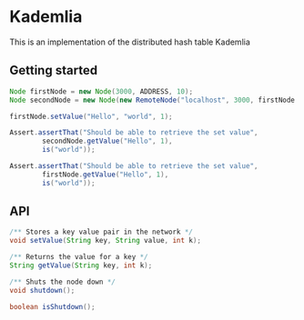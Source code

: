 # Kademlia

This is an implementation of the distributed hash table Kademlia

## Getting started

``` java
Node firstNode = new Node(3000, ADDRESS, 10);
Node secondNode = new Node(new RemoteNode("localhost", 3000, firstNode.getNodeId()), 3001, ADDRESS, 10);

firstNode.setValue("Hello", "world", 1);

Assert.assertThat("Should be able to retrieve the set value",
        secondNode.getValue("Hello", 1),
        is("world"));

Assert.assertThat("Should be able to retrieve the set value",
        firstNode.getValue("Hello", 1),
        is("world"));
```

## API

``` java
/** Stores a key value pair in the network */
void setValue(String key, String value, int k);

/** Returns the value for a key */
String getValue(String key, int k);

/** Shuts the node down */
void shutdown();

boolean isShutdown();
```
